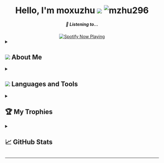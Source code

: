 <h1 align="center">
  Hello, I'm moxuzhu
  <img src="https://media.giphy.com/media/hvRJCLFzcasrR4ia7z/giphy.gif" width="28">
  <img src="https://komarev.com/ghpvc/?username=mzhu296&label=My%20Profile%20Views&color=0e75b6&style=flat" alt="mzhu296" /> 
</h1>

<div align="center">
   <h5>🎵 Listening to...</h2>
  <a href="https://spotify-github-profile.kittinanx.com/api/view?uid=317xma3mkahx2sgwksrv72bvlywm&redirect=true">
    <img src="https://spotify-github-profile.kittinanx.com/api/view?uid=317xma3mkahx2sgwksrv72bvlywm&cover_image=true&theme=novatorem&show_offline=true&background_color=121212&interchange=false&bar_color=8b37c3&bar_color_cover=false" alt="Spotify Now Playing">
  </a>
</div>


<details>
<summary><h2 align="left"><img src="https://media.tenor.com/Wg9fW_XEft0AAAAM/pout-christian-bale.gif" width="28"> About Me</h2></summary>

- 🎓 Class of 2025 @[Western University][uwo]
- 🌱 Currently learning **DevOps, Raspberry Pi, and Elasticsearch**
- 📌 🧧 CGQ > 🌾YQR > 🌆 YYZ
- 🚀 Ask me about **Java, React, Unity2D, and NodeJS**
- 📫 How to reach me: **mzhu296@uwo.com**

</details>

<details>
<summary><h2 align="left"><img src = "https://media2.giphy.com/media/QssGEmpkyEOhBCb7e1/giphy.gif?cid=ecf05e47a0n3gi1bfqntqmob8g9aid1oyj2wr3ds3mg700bl&rid=giphy.gif" width = 18> Languages and Tools</h2></summary>

- **Backend**
  <p align="left">
    <a href="https://skillicons.dev">
      <img src="https://skillicons.dev/icons?i=express,java,nodejs,py,spring,fastapi,nestjs,kafka,solidity" />
    </a>
  </p>

- **Frontend**
  <p align="left">
    <a href="https://skillicons.dev">
      <img src="https://skillicons.dev/icons?i=ts,js,react,nextjs,redux,tailwind,materialui,vite,bootstrap,yarn,npm,jquery,css,html,vue,sass,vuetify" />
    </a>
  </p>

- **Database**
  <p align="left">
    <a href="https://skillicons.dev">
      <img src="https://skillicons.dev/icons?i=mongodb,mysql,cassandra,redis,dynamodb" />
    </a>
  </p>

- **DevOps & CI/CD**
  <p align="left">
    <a href="https://skillicons.dev">
      <img src="https://skillicons.dev/icons?i=docker,vercel,gitlab,gcp,firebase,heroku,kubernetes,jenkins,nginx,netlify,githubactions" />
    </a>
  </p>

- **Game Dev**
  <p align="left">
    <a href="https://skillicons.dev">
      <img src="https://skillicons.dev/icons?i=unity,unreal,blender,cpp,cs" />
    </a>
  </p>

- **Other Tools**
  <p align="left">
    <a href="https://skillicons.dev">
      <img src="https://skillicons.dev/icons?i=git,github,grafana,arch,figma,tensorflow,webstorm,ubuntu,xd,idea,md,regex,vscode,bash,postman,linux" />
    </a>
  </p>

</details>

<details>
<summary><h2 align="left">🏆 My Trophies</h2></summary>

<p align="center">
<img src="https://media.giphy.com/media/v1.Y2lkPTc5MGI3NjExMjYxeWVhOHRlbDJ4eTZuYTBramdwY2pwd3Azd2F3b2RweHUzb2wzOSZlcD12MV9pbnRlcm5hbF9naWZfYnlfaWQmY3Q9cw/Exc9GvjitUCPczepZe/giphy.gif"  width="100px" height="100px"></p>			
<div align="center"><img src="https://github-profile-trophy.vercel.app/?username=mzhu296&theme=matrix&no-bg=true&no-frame=true&row=1&column=4&title=MultiLanguage,Commits,PullRequest,Reviews"> </div>
<div align="center">
<img src="https://github-profile-trophy.vercel.app/?username=mzhu296&theme=matrix&no-bg=true&no-frame=true&row=1&column=4&title=Repositories,Organizations,Stars,Followers">
 </div>

</details>

<details>
<summary><h2 align="left">📈 GitHub Stats</h2></summary>

  <p align="center">
    <img src="https://raw.githubusercontent.com/Elanza-48/Elanza-48/main/resources/img/github-contribution-grid-snake.svg"
      alt="example" />
  </p>
</div>

</details>

---

[uwo]: https://www.uwo.ca/

